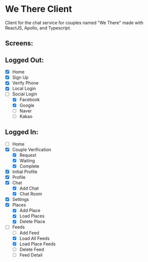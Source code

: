 # We There Client

Client for the chat service for couples named "We There" made with ReactJS, Apollo, and Typescript.

## Screens:

## Logged Out:

- [x] Home
- [x] Sign Up
- [x] Verify Phone
- [x] Local Login
- [ ] Social Login
  - [x] Facebook
  - [x] Google
  - [ ] Naver
  - [ ] Kakao

## Logged In:

- [ ] Home
- [x] Couple Verification
  - [x] Request
  - [x] Waiting
  - [x] Complete
- [x] Initial Profile
- [x] Profile
- [x] Chat
  - [x] Add Chat
  - [x] Chat Room
- [x] Settings
- [x] Places
  - [x] Add Place
  - [x] Load Places
  - [x] Delete Place
- [ ] Feeds
  - [ ] Add Feed
  - [x] Load All Feeds
  - [x] Load Place Feeds
  - [ ] Delete Feed
  - [ ] Feed Detail
